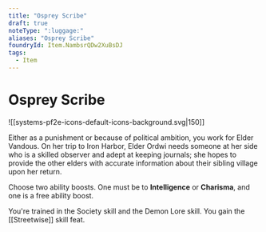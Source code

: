 ```yaml
---
title: "Osprey Scribe"
draft: true
noteType: ":luggage:"
aliases: "Osprey Scribe"
foundryId: Item.NambsrQDw2XuBsDJ
tags:
  - Item
---
```


# Osprey Scribe
![[systems-pf2e-icons-default-icons-background.svg|150]]

Either as a punishment or because of political ambition, you work for Elder Vandous. On her trip to Iron Harbor, Elder Ordwi needs someone at her side who is a skilled observer and adept at keeping journals; she hopes to provide the other elders with accurate information about their sibling village upon her return.

Choose two ability boosts. One must be to **Intelligence** or **Charisma**, and one is a free ability boost.

You're trained in the Society skill and the Demon Lore skill. You gain the [[Streetwise]] skill feat.
